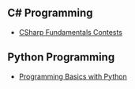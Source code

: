 ## C# Programming

*  [CSharp Fundamentals Contests](https://github.com/petyakostova/Software-University/tree/master/C%23%201%20Contests)

## Python Programming

* [Programming Basics with Python](https://github.com/petyakostova/Software-University/tree/master/Programming%20Basics%20with%20Python)

